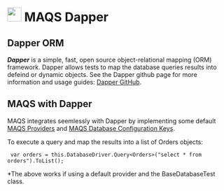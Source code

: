 # <img src="resources/maqslogo.ico" height="32" width="32"> MAQS Dapper

## Dapper ORM
***Dapper*** is a simple, fast, open source object-relational mapping (ORM) framework. Dapper allows tests to map the database queries results into defeind or dynamic objects. See the Dapper github page for more information and usage guides: [Dapper GitHub](https://github.com/StackExchange/Dapper).

## MAQS with Dapper
MAQS integrates seemlessly with Dapper by implementing some default [MAQS Providers](MAQS_5/Database/DatabaseProviders.md) and [MAQS Database Configuration Keys](MAQS_5/Database/DatabaseConfig.md). 

To execute a query and map the results into a list of Orders objects:
```
 var orders = this.DatabaseDriver.Query<Orders>("select * from orders").ToList();
```

*The above works if using a default provider and the BaseDatabaseTest class.